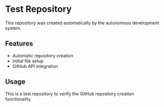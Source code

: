 # Test Repository

This repository was created automatically by the autonomous development system.

## Features

- Automatic repository creation
- Initial file setup
- GitHub API integration

## Usage

This is a test repository to verify the GitHub repository creation functionality.
